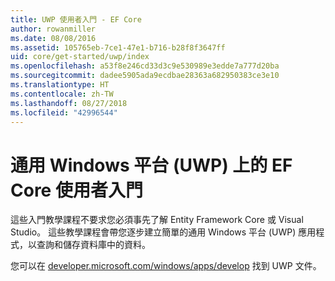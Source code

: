```yaml
---
title: UWP 使用者入門 - EF Core
author: rowanmiller
ms.date: 08/08/2016
ms.assetid: 105765eb-7ce1-47e1-b716-b28f8f3647ff
uid: core/get-started/uwp/index
ms.openlocfilehash: a53f8e246cd33d3c9e530989e3edde7a777d20ba
ms.sourcegitcommit: dadee5905ada9ecdbae28363a682950383ce3e10
ms.translationtype: HT
ms.contentlocale: zh-TW
ms.lasthandoff: 08/27/2018
ms.locfileid: "42996544"
---
```

# <a name="getting-started-with-ef-core-on-universal-windows-platform-uwp"></a>通用 Windows 平台 (UWP) 上的 EF Core 使用者入門

這些入門教學課程不要求您必須事先了解 Entity Framework Core 或 Visual Studio。 這些教學課程會帶您逐步建立簡單的通用 Windows 平台 (UWP) 應用程式，以查詢和儲存資料庫中的資料。

您可以在 [developer.microsoft.com/windows/apps/develop](https://developer.microsoft.com/windows/apps/develop) 找到 UWP 文件。
